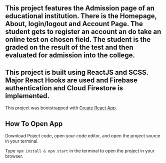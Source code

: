 ## This project features the Admission page of an educational institution. There is the Homepage, About, login/logout and Account Page. The student gets to register an account an do take an online test on chosen field. The student is the graded on the result of the test and then evaluated for admission into the college.

## This project is built using ReactJS and SCSS. Major React Hooks are used and Firebase authentication and Cloud Firestore is implemented.


This project was bootstrapped with [Create React App](https://github.com/facebook/create-react-app).

## How To Open App

Download Poject code, open your code editor, and open the project source in your terminal.

Type `npm install & npm start` in the terminal to open the project in your browser.